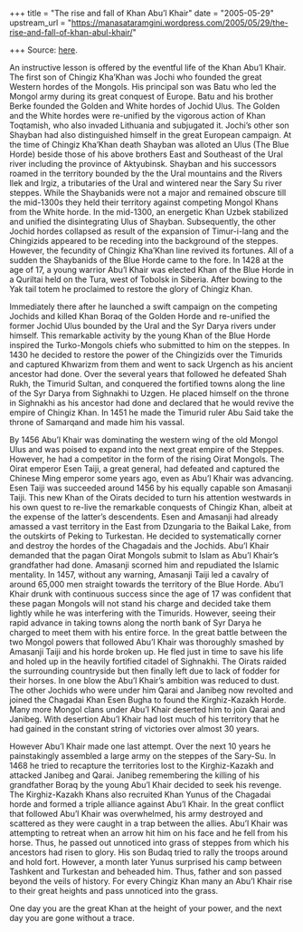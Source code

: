 +++
title = "The rise and fall of Khan Abu’l Khair"
date = "2005-05-29"
upstream_url = "https://manasataramgini.wordpress.com/2005/05/29/the-rise-and-fall-of-khan-abul-khair/"

+++
Source: [here](https://manasataramgini.wordpress.com/2005/05/29/the-rise-and-fall-of-khan-abul-khair/).

An instructive lesson is offered by the eventful life of the Khan Abu’l
Khair. The first son of Chingiz Kha’Khan was Jochi who founded the great
Western hordes of the Mongols. His principal son was Batu who led the
Mongol army during its great conquest of Europe. Batu and his brother
Berke founded the Golden and White hordes of Jochid Ulus. The Golden and
the White hordes were re-unified by the vigorous action of Khan
Toqtamish, who also invaded Lithuania and subjugated it. Jochi’s other
son Shayban had also distinguished himself in the great European
campaign. At the time of Chingiz Kha’Khan death Shayban was alloted an
Ulus (The Blue Horde) beside those of his above brothers East and
Southeast of the Ural river including the province of Aktyubinsk.
Shayban and his successors roamed in the territory bounded by the the
Ural mountains and the Rivers Ilek and Irgiz, a tributaries of the Ural
and wintered near the Sary Su river steppes. While the Shaybanids were
not a major and remained obscure till the mid-1300s they held their
territory against competing Mongol Khans from the White horde. In the
mid-1300, an energetic Khan Uzbek stabilized and unified the
disintegrating Ulus of Shayban. Subsequently, the other Jochid hordes
collapsed as result of the expansion of Timur-i-lang and the Chingizids
appeared to be receding into the background of the steppes. However, the
fecundity of Chingiz Kha’Khan line revived its fortunes. All of a sudden
the Shaybanids of the Blue Horde came to the fore. In 1428 at the age of
17, a young warrior Abu’l Khair was elected Khan of the Blue Horde in a
Quriltai held on the Tura, west of Tobolsk in Siberia. After bowing to
the Yak tail totem he proclaimed to restore the glory of Chingiz Khan.

Immediately there after he launched a swift campaign on the competing
Jochids and killed Khan Boraq of the Golden Horde and re-unified the
former Jochid Ulus bounded by the Ural and the Syr Darya rivers under
himself. This remarkable activity by the young Khan of the Blue Horde
inspired the Turko-Mongols chiefs who submitted to him on the steppes.
In 1430 he decided to restore the power of the Chingizids over the
Timurids and captured Khwarizm from them and went to sack Urgench as his
ancient ancestor had done. Over the several years that followed he
defeated Shah Rukh, the Timurid Sultan, and conquered the fortified
towns along the line of the Syr Darya from Sighnakhi to Uzgen. He placed
himself on the throne in Sighnakhi as his ancestor had done and declared
that he would revive the empire of Chingiz Khan. In 1451 he made the
Timurid ruler Abu Said take the throne of Samarqand and made him his
vassal.

By 1456 Abu’l Khair was dominating the western wing of the old Mongol
Ulus and was poised to expand into the next great empire of the Steppes.
However, he had a competitor in the form of the rising Oirat Mongols.
The Oirat emperor Esen Taiji, a great general, had defeated and captured
the Chinese Ming emperor some years ago, even as Abu’l Khair was
advancing. Esen Taiji was succeeded around 1456 by his equally capable
son Amasanji Taiji. This new Khan of the Oirats decided to turn his
attention westwards in his own quest to re-live the remarkable conquests
of Chingiz Khan, albeit at the expense of the latter’s descendents. Esen
and Amasanji had already amassed a vast territory in the East from
Dzungaria to the Baikal Lake, from the outskirts of Peking to Turkestan.
He decided to systematically corner and destroy the hordes of the
Chagadais and the Jochids. Abu’l Khair demanded that the pagan Oirat
Mongols submit to Islam as Abu’l Khair’s grandfather had done. Amasanji
scorned him and repudiated the Islamic mentality. In 1457, without any
warning, Amasanji Taiji led a cavalry of around 65,000 men straight
towards the territory of the Blue Horde. Abu’l Khair drunk with
continuous success since the age of 17 was confident that these pagan
Mongols will not stand his charge and decided take them lightly while he
was interfering with the Timurids. However, seeing their rapid advance
in taking towns along the north bank of Syr Darya he charged to meet
them with his entire force. In the great battle between the two Mongol
powers that followed Abu’l Khair was thoroughly smashed by Amasanji
Taiji and his horde broken up. He fled just in time to save his life and
holed up in the heavily fortified citadel of Sighnakhi. The Oirats
raided the surrounding countryside but then finally left due to lack of
fodder for their horses. In one blow the Abu’l Khair’s ambition was
reduced to dust. The other Jochids who were under him Qarai and Janibeg
now revolted and joined the Chagadai Khan Esen Bugha to found the
Kirghiz-Kazakh Horde. Many more Mongol clans under Abu’l Khair deserted
him to join Qarai and Janibeg. With desertion Abu’l Khair had lost much
of his territory that he had gained in the constant string of victories
over almost 30 years.

However Abu’l Khair made one last attempt. Over the next 10 years he
painstakingly assembled a large army on the steppes of the Sary-Su. In
1468 he tried to recapture the territories lost to the Kirghiz-Kazakh
and attacked Janibeg and Qarai. Janibeg remembering the killing of his
grandfather Boraq by the young Abu’l Khair decided to seek his revenge.
The Kirghiz-Kazakh Khans also recruited Khan Yunus of the Chagadai horde
and formed a triple alliance against Abu’l Khair. In the great conflict
that followed Abu’l Khair was overwhelmed, his army destroyed and
scattered as they were caught in a trap between the allies. Abu’l Khair
was attempting to retreat when an arrow hit him on his face and he fell
from his horse. Thus, he passed out unnoticed into grass of steppes from
which his ancestors had risen to glory. His son Budaq tried to rally the
troops around and hold fort. However, a month later Yunus surprised his
camp between Tashkent and Turkestan and beheaded him. Thus, father and
son passed beyond the veils of history. For every Chingiz Khan many an
Abu’l Khair rise to their great heights and pass unnoticed into the
grass.

One day you are the great Khan at the height of your power, and the next
day you are gone without a trace.

